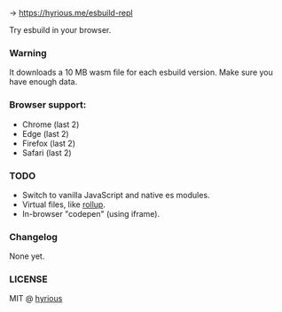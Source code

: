 → https://hyrious.me/esbuild-repl

Try esbuild in your browser.

### Warning

It downloads a 10 MB wasm file for each esbuild version.
Make sure you have enough data.

### Browser support:

- Chrome (last 2)
- Edge (last 2)
- Firefox (last 2)
- Safari (last 2)

### TODO

- Switch to vanilla JavaScript and native es modules.
- Virtual files, like [rollup](https://rollupjs.org/repl).
- In-browser "codepen" (using iframe).

### Changelog

None yet.

### LICENSE

MIT @ [hyrious](https://github.com/hyrious)
